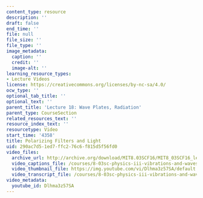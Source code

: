 ```yaml
---
content_type: resource
description: ''
draft: false
end_time: ''
file: null
file_size: ''
file_type: ''
image_metadata:
  caption: ''
  credit: ''
  image-alt: ''
learning_resource_types:
- Lecture Videos
license: https://creativecommons.org/licenses/by-nc-sa/4.0/
ocw_type: ''
optional_tab_title: ''
optional_text: ''
parent_title: 'Lecture 18: Wave Plates, Radiation'
parent_type: CourseSection
related_resources_text: ''
resource_index_text: ''
resourcetype: Video
start_time: '4358'
title: Polarizing Filters and Light
uid: 290ac7d5-1ed7-ffc2-76c6-f815d5f56fd0
video_files:
  archive_url: http://archive.org/download/MIT8.03SCF16/MIT8_03SCF16_lec18_300k.mp4
  video_captions_file: /courses/8-03sc-physics-iii-vibrations-and-waves-fall-2016/a54e2399c1ba5f6396c9ad28dc2559d8_Dlhma3z57SA.vtt
  video_thumbnail_file: https://img.youtube.com/vi/Dlhma3z57SA/default.jpg
  video_transcript_file: /courses/8-03sc-physics-iii-vibrations-and-waves-fall-2016/7c4acdb4646805e1fdb44706bb8cfaa0_Dlhma3z57SA.pdf
video_metadata:
  youtube_id: Dlhma3z57SA
---
```

